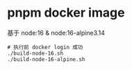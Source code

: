 # pnpm docker image

基于 node:16 & node:16-alpine3.14

```shell
# 执行前 docker login 成功
./build-node-16.sh
./build-node-16-alpine.sh
```

